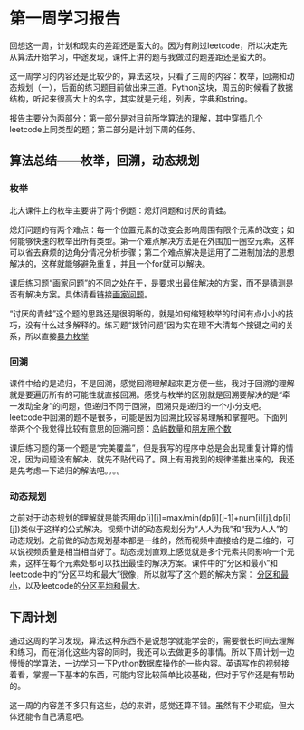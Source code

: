 # 第一周学习报告
回想这一周，计划和现实的差距还是蛮大的。因为有刷过leetcode，所以决定先从算法开始学习，中途发现，课件上讲的题与我做过的题差距还是蛮大的。

这一周学习的内容还是比较少的，算法这块，只看了三周的内容：枚举，回溯和动态规划（一），后面的练习题目前做出来三道。Python这块，周五的时候看了数据结构，听起来很高大上的名字，其实就是元组，列表，字典和string。

报告主要分为两部分：第一部分是对目前所学算法的理解，其中穿插几个leetcode上同类型的题；第二部分是计划下周的任务。
## 算法总结——枚举，回溯，动态规划
### 枚举
北大课件上的枚举主要讲了两个例题：熄灯问题和讨厌的青蛙。

熄灯问题的有两个难点：每一个位置元素的改变会影响周围有限个元素的改变；如何能够快速的枚举出所有类型。第一个难点解决方法是在外围加一圈空元素，这样可以省去麻烦的边角分情况分析步骤；第二个难点解决是运用了二进制加法的思想解决的，这样就能够避免重复，并且一个for就可以解决。

课后练习题“画家问题”的不同之处在于，是要求出最佳解决的方案，而不是猜测是否有解决方案。具体请看链接[画家问题](https://github.com/vlice1999/zzc.github.io/blob/master/paint.md)。

“讨厌的青蛙”这个题的思路还是很明晰的，就是如何缩短枚举的时间有点小小的技巧，没有什么过多解释的。练习题“拨钟问题”因为实在理不大清每个按键之间的关系，所以直接[暴力枚举](https://github.com/vlice1999/zzc.github.io/blob/master/bozhong.md)

### 回溯
课件中给的是递归，不是回溯，感觉回溯理解起来更方便一些，我对于回溯的理解就是要遍历所有的可能性就直接回溯。感觉与枚举的区别就是回溯要解决的是“牵一发动全身”的问题，但递归不同于回溯，回溯只是递归的一个小分支吧。leetcode中回溯的题不是很多，可能是因为回溯比较容易理解和掌握吧。下面列举两个个我觉得比较有意思的回溯问题：[岛屿数量](https://github.com/vlice1999/zzc.github.io/blob/master/Number_of_Island.md)和[朋友圈个数](https://github.com/vlice1999/zzc.github.io/blob/master/Friend_Circles.md)

课后练习题的第一个题是“完美覆盖”，但是我写的程序中总是会出现重复计算的情况，因为问题没有解决，就先不贴代码了。网上有用找到的规律递推出来的，我还是先考虑一下递归的解法吧。。。。

### 动态规划
之前对于动态规划的理解就是能否用dp[i][j]=max/min(dp[i][j-1]+num[i][j],dp[i][j])类似于这样的公式解决。视频中讲的动态规划分为“人人为我”和“我为人人”的动态规划。之前做的动态规划基本都是一维的，然而视频中直接给的是二维的，可以说视频质量是相当相当好了。动态规划直观上感觉就是多个元素共同影响一个元素，这样在每个元素处都可以找出最佳的解决方案。课件中的“分区和最小”和leetcode中的“分区平均和最大”很像，所以就写了这个题的解决方案：
[分区和最小](https://github.com/vlice1999/zzc.github.io/blob/master/best_add.md)，以及leetcode的[分区平均和最大](https://github.com/vlice1999/zzc.github.io/blob/master/Largest_Sum_as_Averages.md)。

## 下周计划
通过这周的学习发现，算法这种东西不是说想学就能学会的，需要很长时间去理解和练习，而在消化这些内容的同时，我还可以去做更多的事情。所以下周计划一边慢慢的学算法，一边学习一下Python数据库操作的一些内容。英语写作的视频接着看，掌握一下基本的东西，可能内容比较简单比较基础，但对于写作还是有帮助的。

这一周的内容差不多只有这些，总的来讲，感觉还算不错。虽然有不少瑕疵，但大体还能令自己满意吧。
